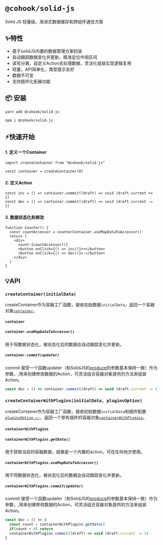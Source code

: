 # `@cohook/solid-js`

Solid JS 轻量级、渐进式数据缓存和跨组件通信方案


## ✨特性
+ 基于solidJS内置的数据管理方案封装
+ 自动跟踪数据变化并更新，精准定位作用区间
+ 读写分离，自定义Action去处理数据，灵活化组装实现逻辑复用
+ 轻量，API简单化，类型提示友好
+ 数据不可变
+ 支持插件化拓展功能

## 📦 安装
```sh
yarn add @cohook/solid-js
```

```sh
npm i @cohook/solid-js
```

## ⚡快速开始

#### 1. 定义一个Container
```tsx
import createContainer from "@cohook/solid-js"

const container = createContainer(0)
```
#### 2. 定义Action
```tsx
const inc = () => container.commit((draft) => void (draft.current += 1)
const dec = () => container.commit((draft) => void (draft.current -= 1)
```


#### 3. 数据状态化和修改

```tsx
function Counter() {
  const countAccessor = counterContainer.useMapDataToAccessor()
  return (
    <div>
      count:{countAccessor()}
      <button onClick={() => inc()}>+</button>
      <button onClick={() => dec()}>-</button>
    </div>
  )
}
```

## 💡API

### ```createContainer(initialData)```
createContainer作为容器工厂函数，接收初始数据`initialData`，返回一个容器对象[`container`](#container)。
#### `container`

##### ```container.useMapDataToAccessor()```
用于将数据状态化，被状态化后的数据会自动跟踪变化并更新。

##### ```container.commit(updater)```
commit 接受一个函数updater（和SolidJS的[produce](https://www.solidjs.com/docs/latest#produce)的参数基本保持一致）作为参数，,用来创建修改数据的Action，可灵活组合容器对象提供的方法来组装Action。

```js
const dec = () => container.commit((draft) => void (draft.current -= 1)
```

### ```createContainerWithPlugins(initialData, pluginsOption)```
createContainer作为容器工厂函数，接收初始数据`initialData`和插件配置[`pluginsOption 👉`](https://github.com/Keylenn/cohookjs/blob/master/packages/cohook-core/README.md#pluginsoption)，返回一个带有插件的容器对象[`containerWithPlugins`](#containerwithplugins)。

#### `containerWithPlugins`

##### ```containerWithPlugins.getData()```
用于获取当前的容器数据，就像是一个内置的action，可在任何地方使用。

##### ```containerWithPlugins.useMapDataToAccessor()```
用于将数据状态化，被状态化后的数据会自动跟踪变化并更新。

##### ```containerWithPlugins.commit(updater)```
commit 接受一个函数updater（和SolidJS的[produce](https://www.solidjs.com/docs/latest#produce)的参数基本保持一致）作为参数，,用来创建修改数据的Action，可灵活组合容器对象提供的方法来组装Action。

```js
const dec = () => {
  const count = containerWithPlugins.getData()
  if(count < 0) return
  containerWithPlugins.commit((draft) => void (draft.current -= 1)
}
```
